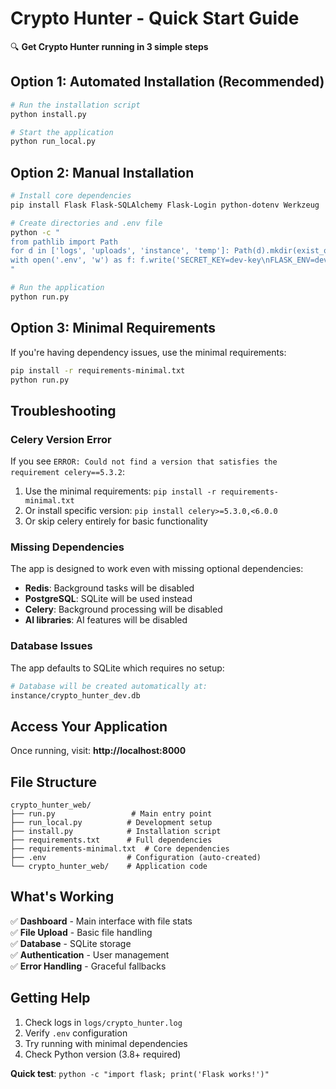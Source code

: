 # Crypto Hunter - Quick Start Guide

🔍 **Get Crypto Hunter running in 3 simple steps**

## Option 1: Automated Installation (Recommended)

```bash
# Run the installation script
python install.py

# Start the application
python run_local.py
```

## Option 2: Manual Installation

```bash
# Install core dependencies
pip install Flask Flask-SQLAlchemy Flask-Login python-dotenv Werkzeug

# Create directories and .env file
python -c "
from pathlib import Path
for d in ['logs', 'uploads', 'instance', 'temp']: Path(d).mkdir(exist_ok=True)
with open('.env', 'w') as f: f.write('SECRET_KEY=dev-key\nFLASK_ENV=development\nDATABASE_URL=sqlite:///instance/app.db\n')
"

# Run the application
python run.py
```

## Option 3: Minimal Requirements

If you're having dependency issues, use the minimal requirements:

```bash
pip install -r requirements-minimal.txt
python run.py
```

## Troubleshooting

### Celery Version Error
If you see `ERROR: Could not find a version that satisfies the requirement celery==5.3.2`:

1. Use the minimal requirements: `pip install -r requirements-minimal.txt`
2. Or install specific version: `pip install celery>=5.3.0,<6.0.0`
3. Or skip celery entirely for basic functionality

### Missing Dependencies
The app is designed to work even with missing optional dependencies:

- **Redis**: Background tasks will be disabled
- **PostgreSQL**: SQLite will be used instead
- **Celery**: Background processing will be disabled
- **AI libraries**: AI features will be disabled

### Database Issues
The app defaults to SQLite which requires no setup:
```bash
# Database will be created automatically at:
instance/crypto_hunter_dev.db
```

## Access Your Application

Once running, visit: **http://localhost:8000**

## File Structure
```
crypto_hunter_web/
├── run.py                 # Main entry point
├── run_local.py          # Development setup
├── install.py            # Installation script
├── requirements.txt      # Full dependencies
├── requirements-minimal.txt  # Core dependencies
├── .env                  # Configuration (auto-created)
└── crypto_hunter_web/    # Application code
```

## What's Working

✅ **Dashboard** - Main interface with file stats  
✅ **File Upload** - Basic file handling  
✅ **Database** - SQLite storage  
✅ **Authentication** - User management  
✅ **Error Handling** - Graceful fallbacks  

## Getting Help

1. Check logs in `logs/crypto_hunter.log`
2. Verify `.env` configuration
3. Try running with minimal dependencies
4. Check Python version (3.8+ required)

**Quick test**: `python -c "import flask; print('Flask works!')"`